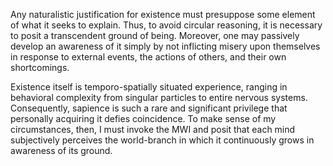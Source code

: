 Any naturalistic justification for existence must presuppose some element of what it seeks to explain. Thus, to avoid circular reasoning, it is necessary to posit a transcendent ground of being. Moreover, one may passively develop an awareness of it simply by not inflicting misery upon themselves in response to external events, the actions of others, and their own shortcomings.

Existence itself is temporo-spatially situated experience, ranging in behavioral complexity from singular particles to entire nervous systems. Consequently, sapience is such a rare and significant privilege that personally acquiring it defies coincidence. To make sense of my circumstances, then, I must invoke the MWI and posit that each mind subjectively perceives the world-branch in which it continuously grows in awareness of its ground.
